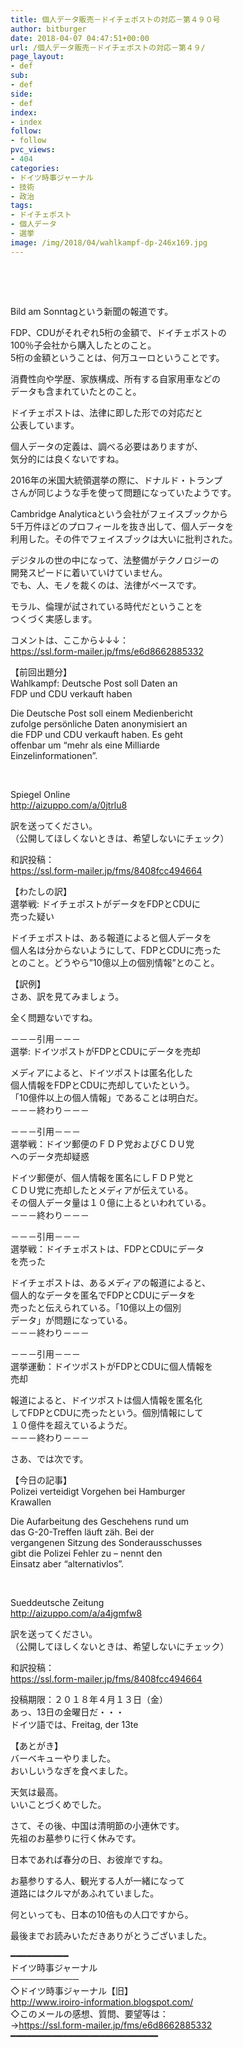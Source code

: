 ```yaml
---
title: 個人データ販売－ドイチェポストの対応－第４９０号
author: bitburger
date: 2018-04-07 04:47:51+00:00
url: /個人データ販売－ドイチェポストの対応－第４９/
page_layout:
- def
sub:
- def
side:
- def
index:
- index
follow:
- follow
pvc_views:
- 404
categories:
- ドイツ時事ジャーナル
- 技術
- 政治
tags:
- ドイチェポスト
- 個人データ
- 選挙
image: /img/2018/04/wahlkampf-dp-246x169.jpg
---
```

&nbsp;

&nbsp;

Bild am Sonntagという新聞の報道です。

FDP、CDUがそれぞれ5桁の金額で、ドイチェポストの  
100％子会社から購入したとのこと。  
5桁の金額ということは、何万ユーロということです。

消費性向や学歴、家族構成、所有する自家用車などの  
データも含まれていたとのこと。

ドイチェポストは、法律に即した形での対応だと  
公表しています。

個人データの定義は、調べる必要はありますが、  
気分的には良くないですね。

2016年の米国大統領選挙の際に、ドナルド・トランプ  
さんが同じような手を使って問題になっていたようです。

Cambridge Analyticaという会社がフェイスブックから  
5千万件ほどのプロフィールを抜き出して、個人データを  
利用した。その件でフェイスブックは大いに批判された。

デジタルの世の中になって、法整備がテクノロジーの  
開発スピードに着いていけていません。  
でも、人、モノを裁くのは、法律がベースです。

モラル、倫理が試されている時代だということを  
つくづく実感します。

  
コメントは、ここから↓↓↓：  
<https://ssl.form-mailer.jp/fms/e6d8662885332>

  
【前回出題分】  
Wahlkampf: Deutsche Post soll Daten an  
FDP und CDU verkauft haben

Die Deutsche Post soll einem Medienbericht  
zufolge persönliche Daten anonymisiert an  
die FDP und CDU verkauft haben. Es geht  
offenbar um &#8220;mehr als eine Milliarde  
Einzelinformationen&#8221;.

&nbsp;

Spiegel Online  
<http://aizuppo.com/a/0jtrlu8>

訳を送ってください。  
（公開してほしくないときは、希望しないにチェック）

和訳投稿：  
 <https://ssl.form-mailer.jp/fms/8408fcc494664>

  
【わたしの訳】  
選挙戦: ドイチェポストがデータをFDPとCDUに  
売った疑い

ドイチェポストは、ある報道によると個人データを  
個人名は分からないようにして、FDPとCDUに売った  
とのこと。どうやら&#8221;10億以上の個別情報&#8221;とのこと。

  
【訳例】  
さあ、訳を見てみましょう。

全く問題ないですね。

－－－引用－－－  
選挙: ドイツポストがFDPとCDUにデータを売却

メディアによると、ドイツポストは匿名化した  
個人情報をFDPとCDUに売却していたという。  
「10億件以上の個人情報」であることは明白だ。  
－－－終わり－－－

  
－－－引用－－－  
選挙戦：ドイツ郵便のＦＤＰ党およびＣＤＵ党  
へのデータ売却疑惑

ドイツ郵便が、個人情報を匿名にしＦＤＰ党と  
ＣＤＵ党に売却したとメディアが伝えている。  
その個人データ量は１０億に上るといわれている。  
－－－終わり－－－

  
－－－引用－－－  
選挙戦：ドイチェポストは、FDPとCDUにデータ  
を売った

ドイチェポストは、あるメディアの報道によると、  
個人的なデータを匿名でFDPとCDUにデータを  
売ったと伝えられている。「10億以上の個別  
データ」が問題になっている。  
－－－終わり－－－

  
－－－引用－－－  
選挙運動：ドイツポストがFDPとCDUに個人情報を  
売却

報道によると、ドイツポストは個人情報を匿名化  
してFDPとCDUに売ったという。個別情報にして  
１０億件を超えているようだ。  
－－－終わり－－－

さあ、では次です。

【今日の記事】  
Polizei verteidigt Vorgehen bei Hamburger  
Krawallen

Die Aufarbeitung des Geschehens rund um  
das G-20-Treffen läuft zäh. Bei der  
vergangenen Sitzung des Sonderausschusses  
gibt die Polizei Fehler zu &#8211; nennt den  
Einsatz aber &#8220;alternativlos&#8221;.

&nbsp;

Sueddeutsche Zeitung  
<http://aizuppo.com/a/a4jgmfw8>

訳を送ってください。  
（公開してほしくないときは、希望しないにチェック）

和訳投稿：  
 <https://ssl.form-mailer.jp/fms/8408fcc494664>

投稿期限：２０１８年４月１３日（金）  
あっ、13日の金曜日だ・・・  
ドイツ語では、Freitag, der 13te

  
【あとがき】  
バーベキューやりました。  
おいしいうなぎを食べました。

天気は最高。  
いいことづくめでした。

さて、その後、中国は清明節の小連休です。  
先祖のお墓参りに行く休みです。

日本であれば春分の日、お彼岸ですね。

お墓参りする人、観光する人が一緒になって  
道路にはクルマがあふれていました。

何といっても、日本の10倍もの人口ですから。

  
最後までお読みいただきありがとうございました。

  
━━━━━━━━━━━  
ドイツ時事ジャーナル  
───────────  
◇ドイツ時事ジャーナル【旧】  
<http://www.iroiro-information.blogspot.com/>  
◇このメールの感想、質問、要望等は：  
-><https://ssl.form-mailer.jp/fms/e6d8662885332>  
━━━━━━━━━━━━━━━━━━━━━━━━━━━━